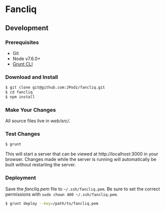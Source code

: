 # Fancliq
## Development
### Prerequisites
* Git
* Node v7.6.0+
* [Grunt CLI](https://gruntjs.com/getting-started)

### Download and Install
```bash
$ git clone git@github.com:JPodz/fancliq.git
$ cd fancliq
$ npm install
```

### Make Your Changes
All source files live in _web/src/_.

### Test Changes
```bash
$ grunt
```
This will start a server that can be viewed at http://localhost:3000 in your browser. Changes made while the server is running will automatically be built without restarting the server.

### Deployment
Save the _fancliq.pem_ file to `~/.ssh/fancliq.pem`. Be sure to set the correct permissions with `sudo chown 400 ~/.ssh/fancliq.pem`.
```bash
$ grunt deploy --key=/path/to/fancliq.pem
```